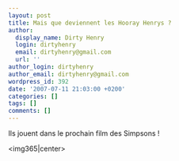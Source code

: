 ```yaml
---
layout: post
title: Mais que deviennent les Hooray Henrys ?
author:
  display_name: Dirty Henry
  login: dirtyhenry
  email: dirtyhenry@gmail.com
  url: ''
author_login: dirtyhenry
author_email: dirtyhenry@gmail.com
wordpress_id: 392
date: '2007-07-11 21:03:00 +0200'
categories: []
tags: []
comments: []
---
```

Ils jouent dans le prochain film des Simpsons !

<img365|center>
